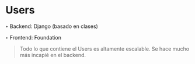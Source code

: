 # Users

‣ Backend: Django (basado en clases)

‣ Frontend: Foundation

> Todo lo que contiene el Users es altamente escalable.
> Se hace mucho más incapié en el backend.
